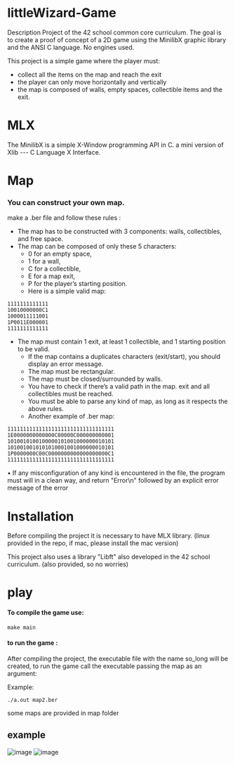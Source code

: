 # littleWizard-Game

Description
Project of the 42 school common core curriculum. The goal is to create a proof of concept of a 2D game using the MinilibX graphic library and the ANSI C language. No engines used.

This project is a simple game where the player must:
* collect all the items on the map and reach the exit
* the player can only move horizontally and vertically
* the map is composed of walls, empty spaces, collectible items and the exit.

# MLX
The MinilibX is a simple X-Window programming API in C. a mini version of Xlib --- C Language X Interface. 

# Map
### You can construct your own map.
make a .ber file and follow these rules : 
* The map has to be constructed with 3 components: walls, collectibles, and free space.
* The map can be composed of only these 5 characters:
  - 0 for an empty space,
  - 1 for a wall,
  - C for a collectible,
  - E for a map exit,
  - P for the player’s starting position.
  - Here is a simple valid map:
```
1111111111111
10010000000C1
1000011111001
1P0011E000001
1111111111111
```
* The map must contain 1 exit, at least 1 collectible, and 1 starting position to be valid.
  - If the map contains a duplicates characters (exit/start), you should display an error message.
  - The map must be rectangular.
  - The map must be closed/surrounded by walls.
  - You have to check if there’s a valid path in the map. exit and all collectibles must be reached.
  - You must be able to parse any kind of map, as long as it respects the above rules.
  - Another example of  .ber map:
```
1111111111111111111111111111111111
1E0000000000000C00000C000000000001
1010010100100000101001000000010101
1010010010101010001001000000010101
1P0000000C00C0000000000000000000C1
1111111111111111111111111111111111
```
• If any misconfiguration of any kind is encountered in the file, the program must
will in a clean way, and return "Error\n" followed by an explicit error message of the error

# Installation
Before compiling the project it is necessary to have MLX library. (linux provided in the repo, if mac, please install the mac version)

This project also uses a library "Libft" also developed in the 42 school curriculum. (also provided, so no worries)

# play

#### To compile the game use:

```
make main
```
#### to run the game :
After compiling the project, the executable file with the name so_long will be created, to run the game call the executable passing the map as an argument:

Example:
```
./a.out map2.ber
```
some maps are provided in map folder

## example 

![image](https://github.com/alaato/littleWizard-Game/assets/68467723/dda0aab8-cca6-4c1c-9eb9-9e52a57c7849)
![image](https://github.com/alaato/littleWizard-Game/assets/68467723/a81af1ed-c71f-4967-8f86-d10fecd4a9ea)


